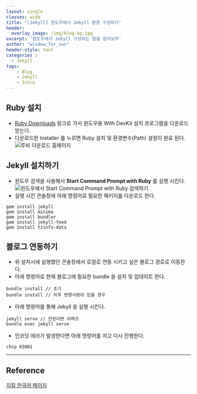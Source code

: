 ```yaml
--- 
layout: single
classes: wide
title: "[Jekyll] 윈도우에서 Jekyll 환경 구성하기"
header:
  overlay_image: /img/blog-bg.jpg
excerpt: '윈도우에서 Jekyll 구성하는 법을 알아보자'
author: "window_for_sun"
header-style: text
categories :
  - Jekyll
tags:
    - Blog
    - Jekyll
    - Intro
---  
```


## Ruby 설치
- [Ruby Downloads](https://rubyinstaller.org/downloads/) 링크로 가서 윈도우용 With DevKit 설치 프로그램을 다운로드 받는다.
- 다운로드한 Installer 를 누르면 Ruby 설치 및 환경변수(Path) 설정이 완료 된다.
![루비 다운로드 홈페이지]({{site.basesurl}}/img/blog-jekyll-install-rubydownload.png)

## Jekyll 설치하기
- 윈도우 검색을 사용해서 **Start Command Prompt with Ruby** 를 실행 시킨다.
![윈도우에서 Start Command Prompt with Ruby 검색하기]({{site.baseurl}}/img/blog-jekyll-install-searchrubyinwindow.png)
- 실행 시킨 콘솔창에 아래 명령어로 필요한 패키지를 다운로드 한다.

```
gem install jekyll
gem install minima
gem install bundler
gem install jekyll-feed
gem install tzinfo-data
```  

## 블로그 연동하기
- 위 설치시에 실행했던 콘솔창에서 로컬로 연동 시키고 싶은 블로그 경로로 이동한다.
- 아래 명령어로 현재 블로그에 필요한 bundle 을 설치 및 업데이트 한다.

```
bundle install // 초기
bundle install // 이후 변경사항이 있을 경우
```  

- 아래 명령어를 통해 Jekyll 을 실행 시킨다.

```
jekyll serve // 안된다면 아래것
bundle exec jekyll serve
```  

- 인코딩 에러가 발생한다면 아래 명령어를 치고 다시 진행한다.

```
chcp 65001
```  



---
## Reference
[지킬 한국어 페이지](https://jekyllrb-ko.github.io/)  



